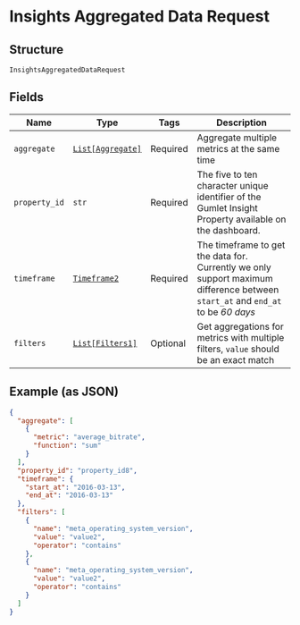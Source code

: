 
# Insights Aggregated Data Request

## Structure

`InsightsAggregatedDataRequest`

## Fields

| Name | Type | Tags | Description |
|  --- | --- | --- | --- |
| `aggregate` | [`List[Aggregate]`](../../doc/models/aggregate.md) | Required | Aggregate multiple metrics at the same time |
| `property_id` | `str` | Required | The five to ten character unique identifier of the Gumlet Insight Property available on the dashboard. |
| `timeframe` | [`Timeframe2`](../../doc/models/timeframe-2.md) | Required | The timeframe to get the data for. Currently we only support maximum difference between `start_at` and `end_at` to be *60 days* |
| `filters` | [`List[Filters1]`](../../doc/models/filters-1.md) | Optional | Get aggregations for metrics with multiple filters, `value` should be an exact match |

## Example (as JSON)

```json
{
  "aggregate": [
    {
      "metric": "average_bitrate",
      "function": "sum"
    }
  ],
  "property_id": "property_id8",
  "timeframe": {
    "start_at": "2016-03-13",
    "end_at": "2016-03-13"
  },
  "filters": [
    {
      "name": "meta_operating_system_version",
      "value": "value2",
      "operator": "contains"
    },
    {
      "name": "meta_operating_system_version",
      "value": "value2",
      "operator": "contains"
    }
  ]
}
```

